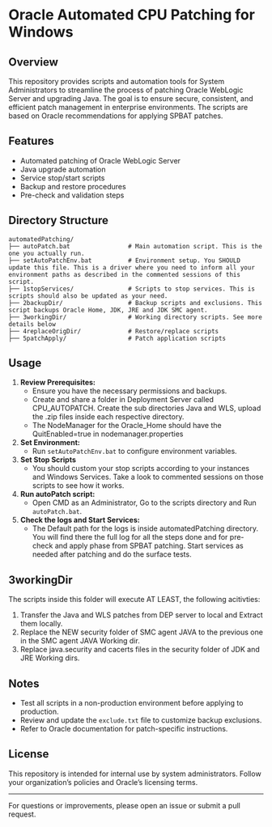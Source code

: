 # Oracle Automated CPU Patching for Windows

## Overview
This repository provides scripts and automation tools for System Administrators to streamline the process of patching Oracle WebLogic Server and upgrading Java. The goal is to ensure secure, consistent, and efficient patch management in enterprise environments. The scripts are based on Oracle recommendations for applying SPBAT patches.

## Features
- Automated patching of Oracle WebLogic Server
- Java upgrade automation
- Service stop/start scripts
- Backup and restore procedures
- Pre-check and validation steps

## Directory Structure
```
automatedPatching/
├── autoPatch.bat                # Main automation script. This is the one you actually run.
├── setAutoPatchEnv.bat          # Environment setup. You SHOULD update this file. This is a driver where you need to inform all your environment paths as described in the commented sessions of this script.
├── 1stopServices/               # Scripts to stop services. This is scripts should also be updated as your need.
├── 2backupDir/                  # Backup scripts and exclusions. This script backups Oracle Home, JDK, JRE and JDK SMC agent.
├── 3workingDir/                 # Working directory scripts. See more details below
├── 4replaceOrigDir/             # Restore/replace scripts
├── 5patchApply/                 # Patch application scripts
```

## Usage
1. **Review Prerequisites:**
   - Ensure you have the necessary permissions and backups.
   - Create and share a folder in Deployment Server called CPU_AUTOPATCH. Create the sub directories Java and WLS, upload the .zip files inside each respective directory.
   - The NodeManager for the Oracle_Home should have the QuitEnabled=true in nodemanager.properties
2. **Set Environment:**
   - Run `setAutoPatchEnv.bat` to configure environment variables.
3. **Set Stop Scripts**
   - You should custom your stop scripts according to your instances and Windows Services. Take a look to commented sessions on those scripts to see how it works.
3. **Run autoPatch script:**
   - Open CMD as an Administrator, Go to the scripts directory and Run `autoPatch.bat`.
4. **Check the logs and Start Services:**
   - The Default path for the logs is inside automatedPatching directory. You will find there the full log for all the steps done and for pre-check and apply phase from SPBAT patching. Start services as needed after patching and do the surface tests.
     
## 3workingDir
   The scripts inside this folder will execute AT LEAST, the following acitivties:
   1. Transfer the Java and WLS patches from DEP server to local and Extract them locally.
   2. Replace the NEW security folder of SMC agent JAVA to the previous one in the SMC agent JAVA Working dir.
   3. Replace java.security and cacerts files in the security folder of JDK and JRE Working dirs.

## Notes
- Test all scripts in a non-production environment before applying to production.
- Review and update the `exclude.txt` file to customize backup exclusions.
- Refer to Oracle documentation for patch-specific instructions.

## License
This repository is intended for internal use by system administrators. Follow your organization’s policies and Oracle’s licensing terms.

---
For questions or improvements, please open an issue or submit a pull request.
